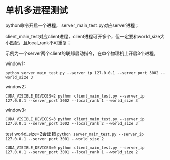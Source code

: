 
# 单机多进程测试

python命令开启一个进程， server_main_test.py对应server进程；

client_main_test对应client进程，client进程可开多个，但一定要和world_size大小匹配，且local_rank不可重复；


示例为一个server两个client的联邦启动指令，在单个物理机上开启3个进程。

window1:

`python server_main_test.py --server_ip 127.0.0.1 --server_port 3002 --world_size 3`

window2:

`CUDA_VISIBLE_DEVICES=2 python client_main_test.py --server_ip 127.0.0.1 --server_port 3002 --local_rank 1 --world_size 3`

window3:

`CUDA_VISIBLE_DEVICES=3 python client_main_test.py --server_ip 127.0.0.1 --server_port 3002 --local_rank 2 --world_size 3`



test  world_size=2会出错
`python server_main_test.py --server_ip 127.0.0.1 --server_port 3001 --world_size 2`

`CUDA_VISIBLE_DEVICES=0 python client_main_test.py --server_ip 127.0.0.1 --server_port 3001 --local_rank 1 --world_size 2`